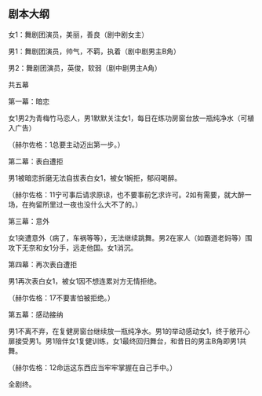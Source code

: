 ## 剧本大纲

女1：舞剧团演员，美丽，善良（剧中剧女主）

男1：舞剧团演员，帅气，不羁，执着（剧中剧男主B角）

男2：舞剧团演员，英俊，软弱（剧中剧男主A角）

共五幕

第一幕：暗恋

女1男2为青梅竹马恋人，男1默默关注女1，每日在练功房窗台放一瓶纯净水（可植入广告）

（赫尔佐格：1总要主动迈出第一步。）

第二幕：表白遭拒

男1被暗恋折磨无法自拔表白女1，被女1婉拒，郁闷喝醉。

（赫尔佐格：11宁可事后请求原谅，也不要事前乞求许可。2如有需要，就大醉一场，在拘留所里过一夜也没什么大不了的。）

第三幕：意外

女1突遭意外（病了，车祸等等），无法继续跳舞。男2在家人（如霸道老妈等）围攻下无奈和女1分手，远走他国。女1消沉。

第四幕：再次表白遭拒

男1再次表白女1，被女1因不想连累对方无情拒绝。

（赫尔佐格：17不要害怕被拒绝。）

第五幕：感动接纳

男1不离不弃，在复健房窗台继续放一瓶纯净水。男1的举动感动女1，终于敞开心扉接受男1。男1陪伴女1复健训练，女1最终回归舞台，和昔日的男主B角即男1共舞。

（赫尔佐格：12命运这东西应当牢牢掌握在自己手中。）

全剧终。
